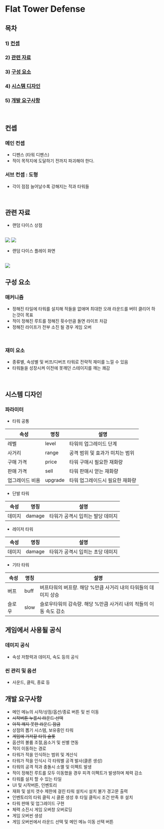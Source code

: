 # Flat Tower Defense

## 목차
### 1) [컨셉](#컨셉)
### 2) [관련 자료](#관련-자료)
### 3) [구성 요소](#구성-요소)
### 4) [시스템 디자인](#시스템-디자인)
### 5) [개발 요구사항](#개발-요구사항)
<br>

## 컨셉
### 메인 컨셉
- 디펜스 (타워 디펜스)
- 적이 목적지에 도달하기 전까지 파괴해야 한다.
### 서브 컨셉 : 도형
- 각이 점점 늘어날수록 강해지는 적과 타워들
<br>

## 관련 자료
- 랜덤 다이스 상점
<br>
<img src="./img/store1.jpeg"> 
<img src="./img/store2.png">
<br>

- 랜덤 다이스 플레이 화면
<br>
<img src="./img/battle_scene1.png">
<br>

## 구성 요소
### 매커니즘
- 정해진 타일에 타워를 설치해 적들을 없애며 최대한 오래 라운드를 버텨 클리어 하는것이 목표
- 적이 정해진 루트를 정해진 횟수만큼 돌면 라이프 차감
- 정해진 라이프가 전부 소진 될 경우 게임 오버
<br>

### 재미 요소
- 종류별, 속성별 및 버프/디버프 타워로 전략적 재미를 느낄 수 있음
- 타워들을 성장시켜 이전에 못깨던 스테이지를 깨는 쾌감
<br>


## 시스템 디자인
### 파라미터
- 타워 공통

속성 | 명칭 | 설명
---- | ---- | ----
레벨 | level | 타워의 업그레이드 단계
사거리 | range | 공격 범위 및 효과가 미치는 범위
구매 가격 | price | 타워 구매시 필요한 재화량
판매 가격 | sell | 타워 판매시 얻는 재화량
업그레이드 비용 | upgrade | 타워 업그레이드시 필요한 재화량

- 단발 타워

속성 | 명칭 | 설명
---- | ---- | ----
데미지 | damage | 타워가 공격시 입히는 발당 데미지

- 레이저 타워

속성 | 명칭 | 설명
---- | ---- | ----
데미지 | damage | 타워가 공격시 입히는 초당 데미지

- 기타 타워

속성 | 명칭 | 설명
---- | ---- | ----
버프 | buff | 버프타워의 버프량. 해당 %만큼 사거리 내의 타워들의 데미지 상승
슬로우 | slow | 슬로우타워의 감속량. 해당 %만큼 사거리 내의 적들의 이동 속도 감소


## 게임에서 사용될 공식

### 데미지 공식
- 속성 저항력과 데미지, 속도 등의 공식
### 씬 관리 및 옵션
- 사운드, 클릭, 종료 등

## 개발 요구사항
- 메인 메뉴의 시작/상점/옵션/종료 버튼 및 씬 이동
- <del>시작버튼 누를시 라운드 선택</del>
- <del>아직 깨지 못한 라운드 잠금</del>
- 상점의 뽑기 시스템, 보유중인 타워
- <del>게임에 가져갈 타워 슬롯</del>
- 옵션의 볼륨 조절,음소거 및 씬별 연동
- 적이 이동하는 경로
- 타워가 적을 인식하는 범위 및 계산식
- 타워가 적을 인식시 각 타워별 공격 발사(클론 생성)
- 타워의 공격 적과 충돌시 소멸 및 이펙트 발생
- 적이 정해진 루트를 모두 이동했을 경우 피격 이펙트가 발생하며 체력 감소
- 타워를 설치 할 수 있는 타일
- UI 및 시작버튼, 인벤토리
- 재화 및 설치 갯수 제한에 걸린 타워 설치시 설치 불가 경고문 출력
- 인벤토리의 타워 클릭 시 클론 생성 후 타일 클릭시 조건 만족 후 설치
- 타워 판매 및 업그레이드 구현
- 체력 소진시 게임 오버창 오버로딩
- 게임 오버씬 생성
- 게임 오버씬에서 라운드 선택 및 메인 메뉴 이동 선택 버튼
